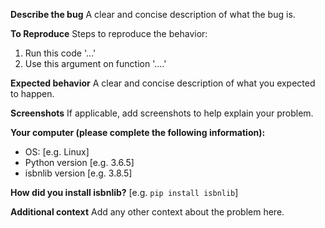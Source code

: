 
**Describe the bug**
A clear and concise description of what the bug is.

**To Reproduce**
Steps to reproduce the behavior:
1. Run this code '...'
2. Use this argument on function '....'

**Expected behavior**
A clear and concise description of what you expected to happen.

**Screenshots**
If applicable, add screenshots to help explain your problem.

**Your computer (please complete the following information):**
 - OS: [e.g. Linux]
 - Python version [e.g. 3.6.5]
 - isbnlib version [e.g. 3.8.5]

**How did you install isbnlib?**
[e.g. `pip install isbnlib`]

**Additional context**
Add any other context about the problem here.
